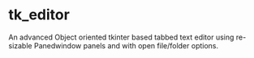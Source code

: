 # tk_editor
An advanced Object oriented tkinter based tabbed text editor using re-sizable Panedwindow panels and with open file/folder options.
